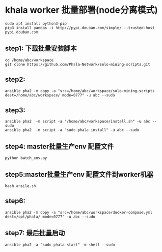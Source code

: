 # khala worker 批量部署(node分离模式)

```
sudo apt install python3-pip
pip3 install pandas -i http://pypi.douban.com/simple/ --trusted-host pypi.douban.com
```


## step1: 下载批量安装脚本

```shell
cd /home/abc/workspace
git clone https://github.com/Phala-Network/solo-mining-scripts.git
```


## step2: 


```shell
ansible pha2 -m copy -a "src=/home/abc/workspace/solo-mining-scripts dest=/home/abc/workspace/ mode=0777" -u abc --sudo

```


## step3:

```shell
ansible pha2  -m script -a "/home/abc/workspace/install.sh" -u abc --sudo
ansible pha2  -m script -a "sudo phala install" -u abc --sudo
```

## step4: master批量生产env 配置文件

```shell
python batch_env.py
```


## step5:master批量生产env 配置文件到worker机器

```shell
bash ansile.sh
```


## step6:

```shell
ansible pha2 -m copy -a "src=/home/abc/workspace/docker-compose.yml dest=/opt/phala/ mode=0777" -u abc --sudo
```

## step7: 最后批量启动


```shell
ansible pha2 -a "sudo phala start" -m shell --sudo
```
